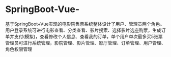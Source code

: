 # SpringBoot-Vue-
基于SpringBoot+Vue实现的电影院售票系统整体设计了用户、管理员两个角色。 用户登录系统可进行电影查看、分类查看、影片搜索、选择影片选座购票，生成订单并支付(模拟)，查看修改个人信息、查看我的订单，单个用户单次最多买5张票 管理员可进行系统管理，影院管理、影片管理、影厅管理、订单管理、用户管理、角色权限管理
